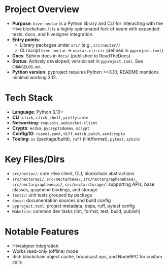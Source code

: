 # Project Overview

- __Purpose__: `hive-nectar` is a Python library and CLI for interacting with the Hive blockchain. It is a highly opinionated fork of beem with expanded tests, docs, and hivesigner integration.
- __Entry points__:
  - Library packages under `src/` (e.g., `src/nectar/`)
  - CLI script `hive-nectar` -> `nectar.cli:cli` (defined in `pyproject.toml`)
- __Docs__: Sphinx docs in `docs/` (published to ReadTheDocs)
- __Status__: Actively developed; version set in `pyproject.toml`. See `CHANGELOG.md`.
- __Python version__: pyproject requires Python >=3.10; README mentions minimal working 3.12.

# Tech Stack

- __Language__: Python 3.10+
- __CLI__: `click`, `click_shell`, `prettytable`
- __Networking__: `requests`, `websocket-client`
- __Crypto__: `ecdsa`, `pycryptodomex`, `scrypt`
- __Config/IO__: `ruamel.yaml`, `diff_match_patch`, `asn1crypto`
- __Tooling__: `uv` (package/build), `ruff` (lint/format), `pytest`, `sphinx`

# Key Files/Dirs

- `src/nectar/`: core Hive client, CLI, blockchain abstractions
- `src/nectarapi/`, `src/nectarbase/`, `src/nectargraphenebase/`, `src/nectargrapheneapi/`, `src/nectarstorage/`: supporting APIs, base classes, graphene bindings, and storage
- `tests/`: unit tests grouped by package
- `docs/`: documentation sources and build config
- `pyproject.toml`: project metadata, deps, ruff, pytest config
- `Makefile`: common dev tasks (lint, format, test, build, publish)

# Notable Features

- Hivesigner integration
- Works read-only (offline) mode
- Rich blockchain object cache, broadcast ops, and NodeRPC for custom calls